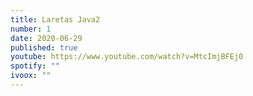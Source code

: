 ```yaml
---
title: Laretas Java2
number: 1
date: 2020-06-29
published: true
youtube: https://www.youtube.com/watch?v=MtcImjBFEj0
spotify: ""
ivoox: ""
---
```


